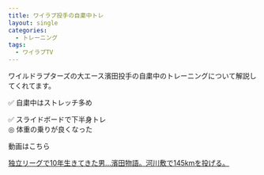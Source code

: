 ```yaml
---
title: ワイラプ投手の自粛中トレ
layout: single
categories:
  - トレーニング
tags:
  - ワイラプTV
---
```


ワイルドラプターズの大エース濱田投手の自粛中のトレーニングについて解説してくれてます。

✅ 自粛中はストレッチ多め

✅ スライドボードで下半身トレ  
◎ 体重の乗りが良くなった

動画はこちら
<!--<iframe width="560" height="315" src="https://www.youtube.com/embed/ZJdGUGzxN00" frameborder="0" allow="accelerometer; autoplay; encrypted-media; gyroscope; picture-in-picture" allowfullscreen></iframe>-->

[独立リーグで10年生きてきた男...濱田物語。河川敷で145kmを投げる。](https://youtu.be/ZJdGUGzxN00)